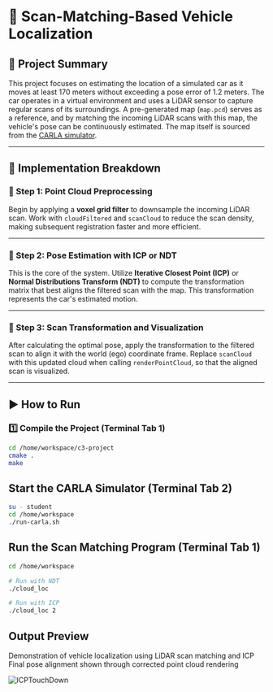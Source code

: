 # 🚗 Scan-Matching-Based Vehicle Localization  

## 📝 Project Summary  
This project focuses on estimating the location of a simulated car as it moves at least 170 meters without exceeding a pose error of 1.2 meters. The car operates in a virtual environment and uses a LiDAR sensor to capture regular scans of its surroundings. A pre-generated map (`map.pcd`) serves as a reference, and by matching the incoming LiDAR scans with this map, the vehicle's pose can be continuously estimated. The map itself is sourced from the [CARLA simulator](https://carla.org/).

---

## 🧩 Implementation Breakdown  

### 🔹 Step 1: Point Cloud Preprocessing  
Begin by applying a **voxel grid filter** to downsample the incoming LiDAR scan. Work with `cloudFiltered` and `scanCloud` to reduce the scan density, making subsequent registration faster and more efficient.

---

### 🔹 Step 2: Pose Estimation with ICP or NDT  
This is the core of the system. Utilize **Iterative Closest Point (ICP)** or **Normal Distributions Transform (NDT)** to compute the transformation matrix that best aligns the filtered scan with the map. This transformation represents the car's estimated motion.

---

### 🔹 Step 3: Scan Transformation and Visualization  
After calculating the optimal pose, apply the transformation to the filtered scan to align it with the world (ego) coordinate frame. Replace `scanCloud` with this updated cloud when calling `renderPointCloud`, so that the aligned scan is visualized.

---

## ▶️ How to Run  

### 1️⃣ Compile the Project (Terminal Tab 1)
```bash
cd /home/workspace/c3-project
cmake .
make
```

## Start the CARLA Simulator (Terminal Tab 2)
```bash
su - student
cd /home/workspace
./run-carla.sh
```

## Run the Scan Matching Program (Terminal Tab 1)
```bash
cd /home/workspace

# Run with NDT
./cloud_loc

# Run with ICP
./cloud_loc 2

```

## Output Preview

Demonstration of vehicle localization using LiDAR scan matching and ICP
Final pose alignment shown through corrected point cloud rendering

![ICPTouchDown](https://github.com/user-attachments/assets/e23d4c71-140e-492b-a4fe-a0ac132df9e2)


